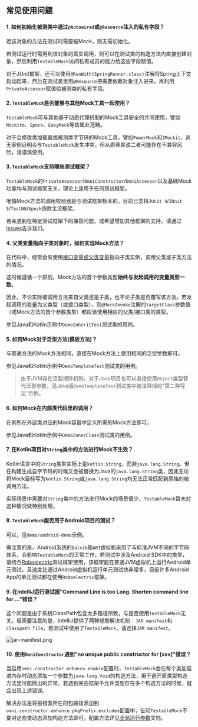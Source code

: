 常见使用问题
---

#### 1. 如何初始化被测类中通过`@Autowired`或`@Resource`注入的私有字段？

若该对象的方法在测试时需要被Mock，则无需初始化。

若测试运行时需用到该对象的真实调用，则可以在测试类的构造方法内直接创建对象，然后利用`TestableMock`访问私有成员的能力给这些字段赋值。

对于JUnit框架，还可以使用`@RunWith(SpringRunner.class)`注解将Spring上下文启动起来，然后在测试类里用`@Resource`把需要依赖对象注入进来，再利用`PrivateAccessor`赋值给被测类的私有字段。

#### 2. `TestableMock`是否能够与其他Mock工具一起使用？

`TestableMock`可与其他基于动态代理机制的Mock工具安全的共同使用，譬如`Mockito`、`Spock`、`EasyMock`等皆属此范畴。

对于会修改类加载器或被测类字节码的Mock工具，譬如`PowerMock`和`JMockit`，尚无案例证明会与`TestableMock`发生冲突，但从原理来说二者可能存在不兼容风险，请谨慎使用。

#### 3. `TestableMock`支持哪些测试框架？

`TestableMock`的`PrivateAccessor`/`OmniConstructor`/`OmniAccessor`以及基础Mock功能均与测试框架无关，理论上适用于任何测试框架。

唯独Mock方法的调用校验器是与测试框架相关的，目前已支持`JUnit 4`/`JUnit 5`/`TestNG`/`Spock`四款主流框架。

若亲遇到在特定测试框架下的兼容问题，或希望增加其他框架的支持，请通过[Issues](https://github.com/alibaba/testable-mock/issues)告诉我们。

#### 4. 父类变量指向子类对象时，如何实现Mock方法？

在代码中，经常会有使用<u>接口变量或父类变量</u>指向子类实例，调用父类或子类方法的情况。

这时候遵循一个原则，Mock方法的首个参数类型**始终与发起调用的变量类型一致**。

因此，不论实际被调用方法来自父类还是子类，也不论子类是否覆写该方法。若发起调用的变量为父类型（或接口类型），则`@MockInvoke`注解的`targetClass`参数值（或Mock方法的首个参数类型）都应该使用相应的父类/接口类的类型。

参见Java和Kotlin示例中`DemoInheritTest`测试类的用例。

#### 5. 如何Mock对于泛型方法(模板方法)？

与普通方法的Mock方法相同，直接在Mock方法上使用相同的泛型参数即可。 

参见Java和Kotlin示例中`DemoTemplateTest`测试类的用例。

> 由于JVM存在泛型擦除机制，对于Java项目也可以直接使用`Object`类型替代泛型参数，见Java版`DemoTemplateTest`测试类中被注释掉的"第二种写法"示例。

#### 6. 如何Mock在内部类代码里的调用？

在其所在外部类对应的Mock容器中定义所需的Mock方法即可。

参见Java和Kotlin示例中`DemoInnerClass`测试类的用例。

#### 7. 在Kotlin项目对`String`类中的方法进行Mock不生效？

Kotlin语言中的`String`类型实际上是`kotlin.String`，而非`java.lang.String`。但在构建生成自字节码的时候又会被替换为Java的`java.lang.String`类，因此无论将Mock目标写为`kotlin.String`或`java.lang.String`均无法正常匹配到原始的被调用方法。

实际场景中需要对`String`类中的方法进行Mock的场景很少，`TestableMock`暂未对这种情况做特别处理。

#### 8. `TestableMock`能否用于Android项目的测试？

可以，见`demo/android-demo`示例。

需注意的是，Android系统的`Dalvik`和`ART`虚拟机采用了与标准JVM不同的字节码体系，会影响`TestableMock`的正常工作。若测试中涉及Android SDK中的类型，请结合[Roboelectric](https://github.com/robolectric/robolectric)测试框架使用，该框架能在普通JVM虚拟机上运行Android单元测试，且速度比通过Android虚拟机运行单元测试快非常多，目前许多Android App的单元测试都在使用`Roboelectric`框架。

#### 9. 在IntelliJ运行测试报"Command Line is too Long. Shorten command line for ..."错误？

这个问题是由于系统ClassPath包含太多路径所致，与是否使用`TestableMock`无关。但需要注意的是，IntelliJ提供了两种辅助解决机制：`JAR manifest`和`classpath file`，若测试中使用了`TestableMock`，请选择`JAR manifest`。

![jar-manifest.png](https://img.alicdn.com/imgextra/i2/O1CN01hfC5YE1Kw0gBIlB2x_!!6000000001227-2-tps-752-171.png)

#### 10. 使用`OmniConstructor`遇到"no unique public constructor for [xxx]"错误？

当启用`omni.constructor.enhance.enable`配置时，`TestableMock`会在每个类加载进内存时动态添加一个参数为`java.lang.Void`的构造方法，用于避开原类型构造方法里可能抛出的异常。若遇到某些框架不允许类型存在多个构造方法的时候，就会出现上述错误。

解决办法是将报错类所在的包路径添加到`omni.constructor.enhance.pkgPrefix.excludes`配置中，告知`TestableMock`不要对这些类动态添加构造方法即可。配置方法详见[全局运行参数](zh-cn/doc/javaagent-args.md)文档。

